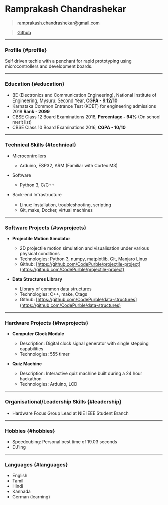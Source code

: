 # Ramprakash Chandrashekar

> [ramprakash.chandrashekar@gmail.com](ramprakash.chandrashekar@gmail.com)

> [Github](https://github.com/CodePurble)

------
### Profile {#profile}

Self driven techie with a penchant for rapid prototyping using microcontrollers
and development boards.

------
### Education {#education}

* BE (Electronics and Communication Engineering), National Institute of Engineering, Mysuru: Second Year, **CGPA - 9.12/10**
* Karnataka Common Entrance Test (KCET) for engineering admissions 2018 **Rank - 2099**
* CBSE Class 12 Board Examinations 2018, **Percentage - 94%** (On school merit list)
* CBSE Class 10 Board Examinations 2016, **CGPA - 10/10**

------
### Technical Skills {#technical}

* Microcontrollers
	* Arduino, ESP32, ARM (Familiar with Cortex M3)

* Software
	* Python 3, C/C++

* Back-end Infrastructure
	* Linux: Installation, troubleshooting, scripting
	* Git, make, Docker, virtual machines

------
### Software Projects {#swprojects}

* **Projectile Motion Simulator**
	* 2D projectile motion simulation and visualisation under various physical conditions
	* Technologies: Python 3, numpy, matplotlib, Git, Manjaro Linux
	* Github: [https://github.com/CodePurble/projectile-project](https://github.com/CodePurble/projectile-project)

* **Data Structures Library**
	* Library of common data structures
	* Technologies: C++, make, Ctags
	* Github: [https://github.com/CodePurble/data-structures](https://github.com/CodePurble/data-structures)

------
### Hardware Projects {#hwprojects}

* **Computer Clock Module**
	* Description: Digital clock signal generator with single stepping capabilities
	* Technologies: 555 timer

* **Quiz Machine**
	* Description: Interactive quiz machine built during a 24 hour hackathon
	* Technologies: Arduino, LCD

------
### Organisational/Leadership Skills {#leadership}

* Hardware Focus Group Lead at NIE IEEE Student Branch

------
### Hobbies {#hobbies}

* Speedcubing: Personal best time of 19.03 seconds
* DJ'ing

------
### Languages {#languages}

* English
* Tamil
* Hindi
* Kannada
* German (learning)
